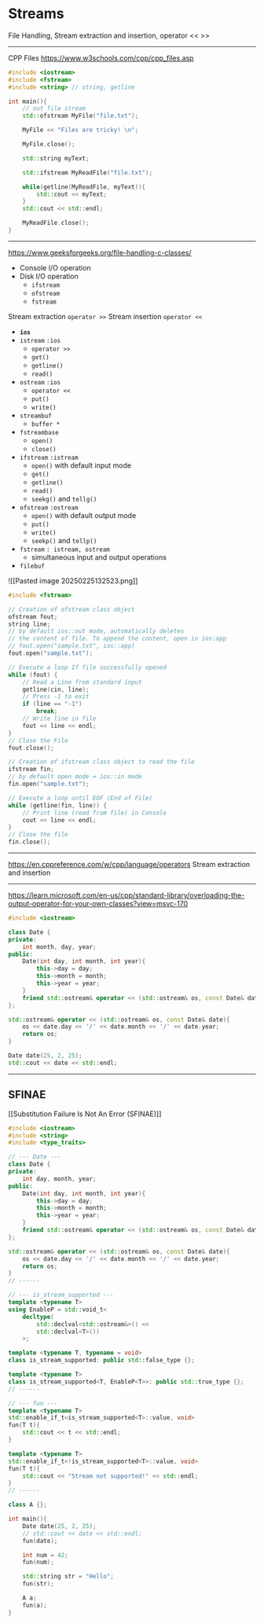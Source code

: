 # Streams

File Handling, Stream extraction and insertion, operator << >>

---

CPP Files
https://www.w3schools.com/cpp/cpp_files.asp

```cpp
#include <iostream>
#include <fstream>
#include <string> // string, getline

int main(){
    // out file stream
    std::ofstream MyFile("file.txt");

    MyFile << "Files are tricky! \n";

    MyFile.close();

    std::string myText;

    std::ifstream MyReadFile("file.txt");

    while(getline(MyReadFile, myText)){
        std::cout << myText;
    }
    std::cout << std::endl;

    MyReadFile.close();
}
```

---

https://www.geeksforgeeks.org/file-handling-c-classes/

- Console I/O operation
- Disk I/O operation
	- `ifstream`
	- `ofstream`
	- `fstream`

Stream extraction `operator >>`
Stream insertion `operator <<`

- **`ios`**
- `istream` `:ios`
	- `operator >>`
	- `get()`
	- `getline()`
	- `read()`
- `ostream` `:ios`
	- `operator <<`
	- `put()`
	- `write()`
- `streambuf`
	- `buffer *`
- `fstreambase`
	- `open()`
	- `close()`
- `ifstream` `:istream`
	- `open()` with default input mode
	- `get()`
	- `getline()`
	- `read()`
	- `seekg()` and `tellg()`
- `ofstream` `:ostream`
	- `open()` with default output mode
	- `put()`
	- `write()`
	- `seekp()` and `tellp()`
- `fstream` `: istream, ostream`
	- simultaneous input and output operations
- `filebuf`

![[Pasted image 20250225132523.png]]

```cpp
#include <fstream>
```

```cpp
// Creation of ofstream class object
ofstream fout;
string line;
// by default ios::out mode, automatically deletes
// the content of file. To append the content, open in ios:app
// fout.open("sample.txt", ios::app)
fout.open("sample.txt");

// Execute a loop If file successfully opened
while (fout) {
	// Read a Line from standard input
	getline(cin, line);
	// Press -1 to exit
	if (line == "-1")
		break;
	// Write line in file
	fout << line << endl;
}
// Close the File
fout.close();
```

```cpp
// Creation of ifstream class object to read the file
ifstream fin;
// by default open mode = ios::in mode
fin.open("sample.txt");

// Execute a loop until EOF (End of File)
while (getline(fin, line)) {
	// Print line (read from file) in Console
	cout << line << endl;
}
// Close the file
fin.close();
```

---

https://en.cppreference.com/w/cpp/language/operators
Stream extraction and insertion

---

https://learn.microsoft.com/en-us/cpp/standard-library/overloading-the-output-operator-for-your-own-classes?view=msvc-170
```cpp
#include <iostream>

class Date {
private:
    int month, day, year;
public:
    Date(int day, int month, int year){
        this->day = day;
        this->month = month;
        this->year = year;
    }
    friend std::ostream& operator << (std::ostream& os, const Date& date);
};

std::ostream& operator << (std::ostream& os, const Date& date){
    os << date.day << '/' << date.month << '/' << date.year;
    return os;
}
```

```cpp
Date date(25, 2, 25);
std::cout << date << std::endl;
```

---

## SFINAE

[[Substitution Failure Is Not An Error (SFINAE)]]

```cpp
#include <iostream>
#include <string>
#include <type_traits>

// --- Date ---
class Date {
private:
    int day, month, year;
public:
    Date(int day, int month, int year){
        this->day = day;
        this->month = month;
        this->year = year;
    }
    friend std::ostream& operator << (std::ostream& os, const Date& date);
};

std::ostream& operator << (std::ostream& os, const Date& date){
    os << date.day << '/' << date.month << '/' << date.year;
    return os;
}
// ------

// --- is_stream_supported ---
template <typename T>
using EnableP = std::void_t<
    decltype(
        std::declval<std::ostream&>() <<
        std::declval<T>())
    >;

template <typename T, typename = void>
class is_stream_supported: public std::false_type {};

template <typename T>
class is_stream_supported<T, EnableP<T>>: public std::true_type {};
// ------

// --- fun ---
template <typename T>
std::enable_if_t<is_stream_supported<T>::value, void>
fun(T t){
    std::cout << t << std::endl;
}

template <typename T>
std::enable_if_t<!is_stream_supported<T>::value, void>
fun(T t){
    std::cout << "Stream not supported!" << std::endl;
}
// ------

class A {};

int main(){
    Date date(25, 2, 25);
    // std::cout << date << std::endl;
    fun(date);

    int num = 42;
    fun(num);

    std::string str = "Hello";
    fun(str);

    A a;
    fun(a);
}
```
